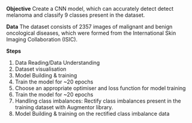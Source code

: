 **Objective**
Create a CNN model, which can accurately detect detect melanoma and classify 9 classes present in the dataset. 

**Data**
The dataset consists of 2357 images of malignant and benign oncological diseases, which were formed from the International Skin Imaging Collaboration (ISIC).

**Steps**
1. Data Reading/Data Understanding
2. Dataset visualisation
3. Model Building & training
4. Train the model for ~20 epochs
5. Choose an appropriate optimiser and loss function for model training
6. Train the model for ~20 epochs
7. Handling class imbalances: Rectify class imbalances present in the training dataset with Augmentor library.
8. Model Building & training on the rectified class imbalance data

